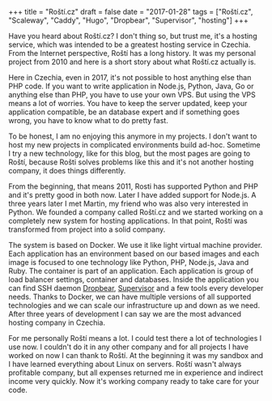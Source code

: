 +++
title = "Roští.cz"
draft = false
date = "2017-01-28"
tags = ["Roští.cz", "Scaleway", "Caddy", "Hugo", "Dropbear", "Supervisor", "hosting"]
+++

Have you heard about Roští.cz? I don't thing so, but trust me, it's a hosting service, which was intended to be a greatest hosting service in Czechia. From the Internet perspective, Roští has a long history. It was my personal project from 2010 and here is a short story about what Roští.cz actually is.

Here in Czechia, even in 2017, it's not possible to host anything else than PHP code. If you want to write application in Node.js, Python, Java, Go or anything else than PHP, you have to use your own VPS. But using the VPS means a lot of worries. You have to keep the server updated, keep your application compatible, be an database expert and if something goes wrong, you have to know what to do pretty fast.

To be honest, I am no enjoying this anymore in my projects. I don't want to host my new projects in complicated environments build ad-hoc. Sometime I try a new technology, like for this blog, but the most pages are going to Roští, because Rošti solves problems like this and it's not another hosting company, it does things differently.

From the beginning, that means 2011, Rosti has supported Python and PHP and it's pretty good in both now. Later I have added support for Node.js. A three years later I met Martin, my friend who was also very interested in Python. We founded a company called Roští.cz and we started working on a completely new system for hosting applications. In that point, Roští was transformed from project into a solid company.

The system is based on Docker. We use it like light virtual machine provider. Each application has an environment based on our based images and each image is focused to one technology like Python, PHP, Node.js, Java and Ruby. The container is part of an application. Each application is group of load balancer settings, container and databases. Inside the application you can find SSH daemon [Dropbear](https://matt.ucc.asn.au/dropbear/dropbear.html), [Supervisor](http://supervisord.org/) and a few tools every developer needs. Thanks to Docker, we can have multiple versions of all supported technologies and we can scale our infrastructure up and down as we need. After three years of development I can say we are the most advanced hosting company in Czechia.

For me personally Roští means a lot. I could test there a lot of technologies I use now. I couldn't do it in any other company and for all projects I have worked on now I can thank to Roští. At the beginning it was my sandbox and I have learned everything about Linux on servers. Roští wasn't always profitable company, but all expenses returned me in experience and indirect income very quickly. Now it's working company ready to take care for your code.

